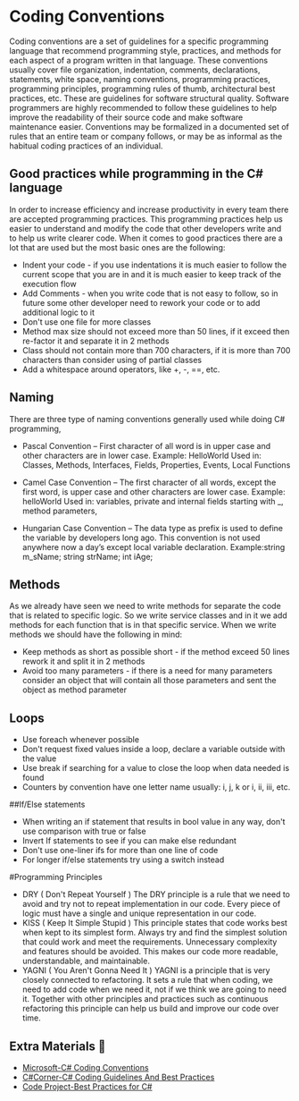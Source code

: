 # Coding Conventions

Coding conventions are a set of guidelines for a specific programming language that recommend programming style, practices, and methods for each aspect of a program written in that language. These conventions usually cover file organization, indentation, comments, declarations, statements, white space, naming conventions, programming practices, programming principles, programming rules of thumb, architectural best practices, etc. These are guidelines for software structural quality. Software programmers are highly recommended to follow these guidelines to help improve the readability of their source code and make software maintenance easier. Conventions may be formalized in a documented set of rules that an entire team or company follows, or may be as informal as the habitual coding practices of an individual.

## Good practices while programming in the C# language

In order to increase efficiency and increase productivity in every team there are accepted programming practices. This programming practices help us easier to understand and modify the code that other developers write and to help us write clearer code. When it comes to good practices there are a lot that are used but the most basic ones are the following:
* Indent your code - if you use indentations it is much easier to follow the current  scope that you are in and it is much easier to keep track of the execution flow
* Add Comments - when you write code that is not easy to follow, so in future some other developer need to rework your code or to add additional logic to it
* Don't use one file for more classes
* Method max size should not exceed more than 50 lines, if it exceed then re-factor it and separate it in 2 methods
* Class should not contain more than 700 characters, if it is more than 700 characters than consider using of partial classes
* Add a whitespace around operators, like +, -, ==, etc.

## Naming
There are three type of naming conventions generally used while doing C# programming,
* Pascal Convention – First character of all word is in upper case and other characters are in lower case.
Example: HelloWorld
Used in: Classes, Methods, Interfaces, Fields, Properties, Events, Local Functions

* Camel Case Convention – The first character of all words, except the first word, is upper case and other characters are lower case.
Example: helloWorld
Used in: variables, private and internal fields starting with _, method parameters, 

* Hungarian Case Convention – The data type as prefix is used to define the variable by developers long ago. This convention is not used anywhere now a day’s except local variable declaration.
Example:string m_sName; string strName; int iAge;

## Methods
As we already have seen we need to write methods for separate the code that is related to specific logic. So we write service classes and in it we add methods for each function that is in that specific service. When we write methods we should have the following in mind:
* Keep methods as short as possible short - if the method exceed 50 lines rework it and split it in 2 methods
* Avoid too many parameters - if there is a need for many parameters consider an object that will contain all those parameters and sent the object as method parameter

## Loops
* Use foreach whenever possible
* Don't request fixed values inside a loop, declare a variable outside with the value
* Use break if searching for a value to close the loop when data needed is found
* Counters by convention have one letter name usually: i, j, k or i, ii, iii, etc.

##If/Else statements
* When writing an if statement that results in bool value in any way, don't use comparison with true or false
* Invert If statements to see if you can make else redundant
* Don't use one-liner ifs for more than one line of code
* For longer if/else statements try using a switch instead

#Programming Principles
* DRY ( Don't Repeat Yourself ) The DRY principle is a rule that we need to avoid and try not to repeat implementation in our code. Every piece of logic must have a single and unique representation in our code.
* KISS ( Keep It Simple Stupid ) This principle states that code works best when kept to its simplest form. Always try and find the simplest solution that could work and meet the requirements. Unnecessary complexity and features should be avoided. This makes our code more readable, understandable, and maintainable.
* YAGNI ( You Aren't Gonna Need It ) YAGNI is a principle that is very closely connected to refactoring. It sets a rule that when coding, we need to add code when we need it, not if we think we are going to need it. Together with other principles and practices such as continuous refactoring this principle can help us build and improve our code over time.

## Extra Materials 📘

* [Microsoft-C# Coding Conventions](https://docs.microsoft.com/en-us/dotnet/csharp/fundamentals/coding-style/coding-conventions)
* [C#Corner-C# Coding Guidelines And Best Practices](https://www.c-sharpcorner.com/blogs/c-sharp-coding-guidelines-and-best-practices-v10)
* [Code Project-Best Practices for C#](https://www.codeproject.com/Articles/118853/Some-Best-Practices-for-C-Application-Developmen)